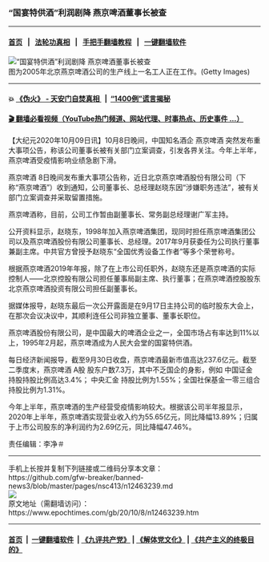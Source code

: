 ### “国宴特供酒”利润剧降 燕京啤酒董事长被查
------------------------

#### [首页](https://github.com/gfw-breaker/banned-news3/blob/master/README.md) &nbsp;&nbsp;|&nbsp;&nbsp; [法轮功真相](https://github.com/begood0513/basic/blob/master/README.md)  &nbsp;&nbsp;|&nbsp;&nbsp; [手把手翻墙教程](https://github.com/gfw-breaker/guides/wiki)  &nbsp;&nbsp;|&nbsp;&nbsp; [一键翻墙软件](https://github.com/gfw-breaker/nogfw/blob/master/README.md)  



<div><img alt="“国宴特供酒”利润剧降 燕京啤酒董事长被查" class="attachment-djy_600_400 size-djy_600_400 wp-post-image" src="https://i.epochtimes.com/assets/uploads/2020/10/GettyImages-56146773-600x400.jpg"/>
<div class="caption">
 图为2005年北京燕京啤酒公司的生产线上一名工人正在工作。(Getty Images)
</div></div><hr/>

#### 💥 [《伪火》 - 天安门自焚真相 ](http://158.247.195.190:10000/videos/blog/weihuo.html)&nbsp; |&nbsp; [“1400例”谎言揭秘  ](http://158.247.195.190:10000/videos/blog/jiexi1400.html)

#### [ 🎬  翻墙必看视频（YouTube热门频道、网站代理、时事热点、历史事件 ...）](https://github.com/gfw-breaker/links/blob/master/banned.md)

<div><p>
 【大纪元2020年10月09日讯】10月8日晚间，中国知名酒企
 <ok href="https://www.epochtimes.com/gb/tag/%E7%87%95%E4%BA%AC%E5%95%A4%E9%85%92.html">
  燕京啤酒
 </ok>
 突然发布重大事项公告，称该公司董事长被有关部门立案调查，引发各界关注。今年上半年，燕京啤酒受疫情影响业绩急剧下滑。
</p>
<p>
 <ok href="https://www.epochtimes.com/gb/tag/%E7%87%95%E4%BA%AC%E5%95%A4%E9%85%92.html">
  燕京啤酒
 </ok>
 8日晚间发布重大事项公告称，近日北京燕京啤酒股份有限公司（下称“燕京啤酒”）收到通知，公司董事长、总经理赵晓东因“涉嫌职务违法”，被有关部门立案调查并采取留置措施。
</p>
<p>
 燕京啤酒称，目前，公司工作暂由副董事长、常务副总经理谢广军主持。
</p>
<p>
 公开资料显示，赵晓东，1998年加入燕京啤酒集团，现同时担任燕京啤酒集团公司以及燕京啤酒股份有限公司董事长、总经理。2017年9月获委任为公司执行董事兼副主席。中共官方曾授予赵晓东“全国优秀设备工作者”等多个荣誉称号。
</p>
<p>
 根据燕京啤酒2019年年报，除了在上市公司任职外，赵晓东还是燕京啤酒的实际控制人——北京控股有限公司担任董事局副主席、执行董事；在燕京啤酒控股股东北京燕京啤酒投资有限公司担任副董事长。
</p>
<p>
 据媒体报导，赵晓东最后一次公开露面是在9月17日主持公司的临时股东大会上，在那次会议决议中，其顺利连任公司非独立董事、董事长职位。
</p>
<p>
 燕京啤酒股份有限公司，是中国最大的啤酒企业之一，全国市场占有率达到11%以上，1995年2月起，燕京啤酒成为人民大会堂的国宴特供酒。
</p>
<p>
 每日经济新闻报导，截至9月30日收盘，燕京啤酒最新市值高达237.6亿元。截至二季度末，燕京啤酒
 <ok href="https://www.epochtimes.com/gb/tag/a%E8%82%A1.html">
  A股
 </ok>
 股东户数7.3万，其中不乏国企的身影，例如
 <ok href="https://www.epochtimes.com/gb/tag/%E4%B8%AD%E5%9B%BD%E8%AF%81%E9%87%91.html">
  中国证金
 </ok>
 持股持股比例高达3.4%；
 <ok href="https://www.epochtimes.com/gb/tag/%E4%B8%AD%E5%A4%AE%E6%B1%87%E9%87%91.html">
  中央汇金
 </ok>
 持股比例为1.55%；全国社保基金一零三组合持股比例为1.31%。
</p>
<p>
 今年上半年，燕京啤酒的生产经营受疫情影响较大。根据该公司半年报显示，2020年上半年，燕京啤酒实现营业收入约为55.65亿元，同比降幅13.89%；归属于上市公司股东的净利润约为2.69亿元，同比降幅47.46%。
</p>
<p>
 责任编辑：李净＃
</p>
</div>
<hr/>
手机上长按并复制下列链接或二维码分享本文章：<br/>
https://github.com/gfw-breaker/banned-news3/blob/master/pages/nsc413/n12463239.md <br/>
<a href='https://github.com/gfw-breaker/banned-news3/blob/master/pages/nsc413/n12463239.md'><img src='https://github.com/gfw-breaker/banned-news3/blob/master/pages/nsc413/n12463239.md.png'/></a> <br/>
原文地址（需翻墙访问）：https://www.epochtimes.com/gb/20/10/8/n12463239.htm


------------------------
#### [首页](https://github.com/gfw-breaker/banned-news3/blob/master/README.md) &nbsp;|&nbsp; [一键翻墙软件](https://github.com/gfw-breaker/nogfw/blob/master/README.md) &nbsp;| [《九评共产党》](https://github.com/gfw-breaker/9ping.md/blob/master/README.md#九评之一评共产党是什么) | [《解体党文化》](https://github.com/gfw-breaker/jtdwh.md/blob/master/README.md) | [《共产主义的终极目的》](https://github.com/gfw-breaker/gczydzjmd.md/blob/master/README.md)


<img src='http://gfw-breaker.win/banned-news3/pages/nsc413/n12463239.md' width='0px' height='0px'/>